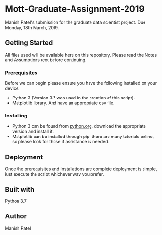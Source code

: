 # **Mott-Graduate-Assignment-2019**
Manish Patel's submission for the graduate data scientist project. 
Due Monday, 18th March, 2019.
## **Getting Started**
All files used will be available here on this repository. Please read the Notes and Assumptions text before continuing.
### **Prerequisites**
Before we can begin please ensure you have the following installed on your device.  
-  Python 3 (Version 3.7 was used in the creation of this script).
-  Matplotlib library.
And have an appropriate csv file.
### **Installing**
- Python 3 can be found from [python.org](python.org), download the appropriate version and install it.
- Matplotlib can be installed through pip, there are many tutorials online, so please look for those if assistance is needed.
## **Deployment**
Once the prerequisites and installations are complete deployment is simple, just execute the script whichever way you prefer.
## **Built with**
Python 3.7
## **Author**
Manish Patel

